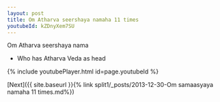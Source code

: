 ```yaml
---
layout: post
title: Om Atharva seershaya namaha 11 times
youtubeId: kZDnyXem7SU
---
```

 
 
Om Atharva seershaya nama 
 
 -  Who has Atharva Veda as head 
 
  
 
  
 
 
 
 
 
 


{% include youtubePlayer.html id=page.youtubeId %}
 
[Next]({{ site.baseurl }}{% link  split1/_posts/2013-12-30-Om samaasyaya namaha 11 times.md%})
 

